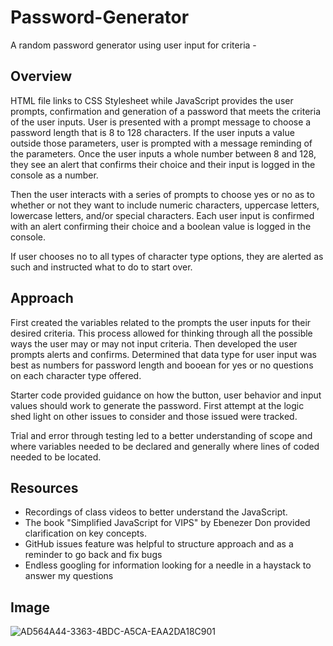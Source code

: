 # Password-Generator

A random password generator using user input for criteria - 

## Overview

HTML file links to CSS Stylesheet while JavaScript provides the user prompts, confirmation and generation of a password that meets the criteria of the user inputs.  User is presented with a prompt message to choose a password length that is 8 to 128 characters.  If the user inputs a value outside those parameters, user is prompted with a message reminding of the parameters.  Once the user inputs a whole number between 8 and 128, they see an alert that confirms their choice and their input is logged in the console as a number. 

Then the user interacts with a series of prompts to choose yes or no as to whether or not they want to include numeric characters, uppercase letters, lowercase letters, and/or special characters.  Each user input is confirmed with an alert confirming their choice and a boolean value is logged in the console. 

If user chooses no to all types of character type options, they are alerted as such and instructed what to do to start over.

## Approach

First created the variables related to the prompts the user inputs for their desired criteria. This process allowed for thinking through all the possible ways the user may or may not input criteria.  Then developed the user prompts alerts and confirms.  Determined that data type for user input was best as numbers for password length and booean for yes or no questions on each character type offered.

Starter code provided guidance on how the button, user behavior and input values should work to generate the password.  First attempt at the logic shed light on other issues to consider and those issued were tracked.

Trial and error through testing led to a better understanding of scope and where variables needed to be declared and generally where lines of coded needed to be located.

## Resources

- Recordings of class videos to better understand the JavaScript.
- The book "Simplified JavaScript for VIPS" by Ebenezer Don provided clarification on key concepts.
- GitHub issues feature was helpful to structure approach and as a reminder to go back and fix bugs
- Endless googling for information looking for a needle in a haystack to answer my questions

## Image

![AD564A44-3363-4BDC-A5CA-EAA2DA18C901](https://github.com/aliehs111/JS-Password-Generator/assets/128503077/3e913ae9-b0c9-4e50-b64c-7331307fd648)

